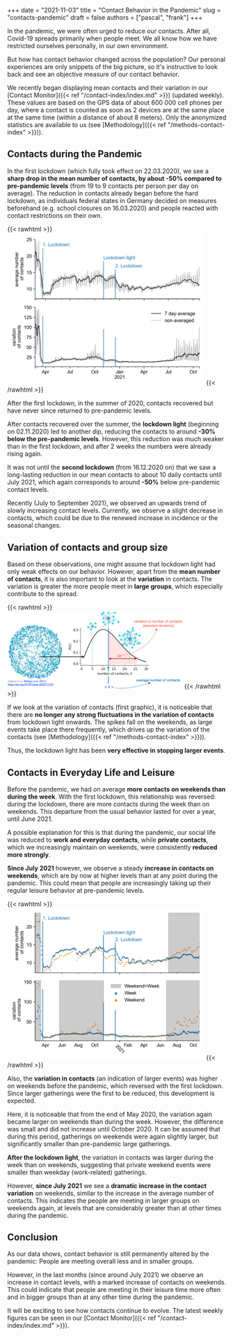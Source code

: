 +++
date = "2021-11-03"
title = "Contact Behavior in the Pandemic"
slug = "contacts-pandemic"
draft = false
authors = ["pascal", "frank"]
+++

In the pandemic, we were often urged to reduce our contacts. After all, Covid-19 spreads primarily when people meet. We all know how we have restricted ourselves personally, in our own environment.

But how has contact behavior changed across the population? Our personal experiences are only snippets of the big picture, so it's instructive to look back and see an objective measure of our contact behavior.

We recently began displaying mean contacts and their variation in our [Contact Monitor]({{< ref "/contact-index/index.md" >}}) (updated weekly). These values are based on the GPS data of about 600 000 cell phones per day, where a contact is counted as soon as 2 devices are at the same place at the same time (within a distance of about 8 meters). Only the anonymized statistics are available to us (see [Methodology]({{< ref "/methods-contact-index" >}})).

## Contacts during the Pandemic

In the first lockdown (which fully took effect on 22.03.2020), we see a **sharp drop in the mean number of contacts, by about -50% compared to pre-pandemic levels** (from 19 to 9 contacts per person per day on average). The reduction in contacts already began before the hard lockdown, as individuals federal states in Germany decided on measures beforehand (e.g. school closures on 16.03.2020) and people reacted with contact restrictions on their own.

{{< rawhtml >}}
<img class="special-img-class" style="width:90%" src="Kontakte4Blockpost_en.png" />
{{< /rawhtml >}}

After the first lockdown, in the summer of 2020, contacts recovered but have never since returned to pre-pandemic levels.

After contacts recovered over the summer, the **lockdown light** (beginning on 02.11.2020) led to another dip, reducing the contacts to around **-30% below the pre-pandemic levels**. However, this reduction was much weaker than in the first lockdown, and after 2 weeks the numbers were already rising again.

It was not until the **second lockdown** (from 16.12.2020 on) that we saw a long-lasting reduction in our mean contacts to about 10 daily contacts until July 2021, which again corresponds to around **-50%** below pre-pandemic contact levels.

Recently (July to September 2021), we observed an upwards trend of slowly increasing contact levels. Currently, we observe a slight decrease in contacts, which could be due to the renewed increase in incidence or the seasonal changes.

## Variation of contacts and group size

Based on these observations, one might assume that lockdown light had only weak effects on our behavior. However, apart from the **mean number of contacts**, it is also important to look at the **variation** in contacts. The variation is greater the more people meet in **large groups**, which especially contribute to the spread.

{{< rawhtml >}}
<img class="special-img-class" style="width:80%" src="
Kontakt_Index Computation_simple_en_small.jpeg" />
{{< /rawhtml >}}

If we look at the variation of contacts (first graphic), it is noticeable that there are **no longer any strong fluctuations in the variation of contacts** from lockdown light onwards. The spikes fall on the weekends, as large events take place there frequently, which drives up the variation of the contacts (see [Methodology]({{< ref "/methods-contact-index" >}})).

Thus, the lockdown light has been **very effective in stopping larger events**.

## Contacts in Everyday Life and Leisure

Before the pandemic, we had on average **more contacts on weekends than during the week**. With the first lockdown, this relationship was reversed: during the lockdown, there are more contacts during the week than on weekends. This departure from the usual behavior lasted for over a year, until June 2021.

A possible explanation for this is that during the pandemic, our social life was reduced to **work and everyday contacts**, while **private contacts**, which we increasingly maintain on weekends, were consistently **reduced more strongly**.

**Since July 2021** however, we observe a steady **increase in contacts on weekends**, which are by now at higher levels than at any point during the pandemic. This could mean that people are increasingly taking up their regular leisure behavior at pre-pandemic levels.

{{< rawhtml >}}
<img class="special-img-class" style="width:90%" src="Kontakte_week_weekend_4Blockpost_en.png" />
{{< /rawhtml >}}

Also, the **variation in contacts** (an indication of larger events) was higher on weekends before the pandemic, which reversed with the first lockdown. Since larger gatherings were the first to be reduced, this development is expected.

Here, it is noticeable that from the end of May 2020, the variation again became larger on weekends than during the week. However, the difference was small and did not increase until October 2020. It can be assumed that during this period, gatherings on weekends were again slightly larger, but significantly smaller than pre-pandemic large gatherings.

**After the lockdown light**, the variation in contacts was larger during the week than on weekends, suggesting that private weekend events were smaller than weekday (work-related) gatherings.

However, **since July 2021** we see a **dramatic increase in the contact variation** on weekends, similar to the increase in the average number of contacts. This indicates the people are meeting in larger groups on weekends again, at levels that are considerably greater than at other times during the pandemic.

## Conclusion

As our data shows, contact behavior is still permanently altered by the pandemic: People are meeting overall less and in smaller groups.

However, in the last months (since around July 2021) we observe an increase in contact levels, with a marked increase of contacts on weekends. This could indicate that people are meeting in their leisure time more often and in bigger groups than at any other time during the pandemic.

It will be exciting to see how contacts continue to evolve. The latest weekly figures can be seen in our [Contact Monitor]({{< ref "/contact-index/index.md" >}}).
